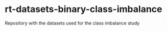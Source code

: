 # rt-datasets-binary-class-imbalance
Repository with the datasets used for the class imbalance study
